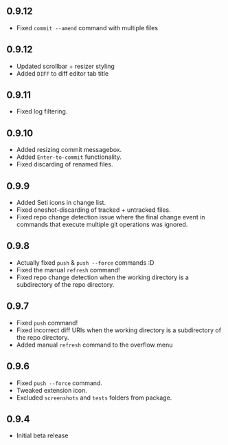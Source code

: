 ## 0.9.12
- Fixed `commit --amend` command with multiple files

## 0.9.12
- Updated scrollbar + resizer styling
- Added `DIFF` to diff editor tab title

## 0.9.11
- Fixed log filtering.

## 0.9.10
- Added resizing commit messagebox.
- Added `Enter-to-commit` functionality.
- Fixed discarding of renamed files.

## 0.9.9
- Added Seti icons in change list.
- Fixed oneshot-discarding of tracked + untracked files.
- Fixed repo change detection issue where the final change event in commands that execute multiple git operations was ignored.

## 0.9.8
- Actually fixed `push` & `push --force` commands :D
- Fixed the manual `refresh` command!
- Fixed repo change detection when the working directory is a subdirectory of the repo directory.

## 0.9.7
- Fixed `push` command!
- Fixed incorrect diff URIs when the working directory is a subdirectory of the repo directory.
- Added manual `refresh` command to the overflow menu

## 0.9.6
- Fixed `push --force` command.
- Tweaked extension icon.
- Excluded `screenshots` and `tests` folders from package.

## 0.9.4
- Initial beta release